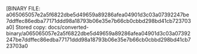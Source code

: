 [BINARY FILE: a065065057e2a5f6822dbe5d49659a89286afea04901d3c03a07392247be7ddffec86edba77171ddd98a18793b06e35e7b66cb0cbbd298bd41cb723703a0]
Stored copy: docs/converted-binary/a065065057e2a5f6822dbe5d49659a89286afea04901d3c03a07392247be7ddffec86edba77171ddd98a18793b06e35e7b66cb0cbbd298bd41cb723703a0
